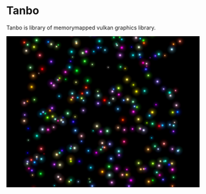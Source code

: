 # Tanbo
Tanbo is library of memorymapped vulkan graphics library.

![Tanbo sample](./image/top.png)

